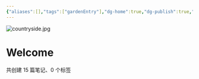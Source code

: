 ```yaml
---
{"aliases":[],"tags":["gardenEntry"],"dg-home":true,"dg-publish":true,"date created":"星期五, 七月 11日 2025, 5:16:19 下午","date modified":"星期日, 七月 13日 2025, 3:00:03 下午","permalink":"/homepage/","dgPassFrontmatter":true}
---
```



![countryside.jpg](/img/user/img/countryside.jpg)

# Welcome

<p><span>共创建 15 篇笔记、0 个标签</span></p>

